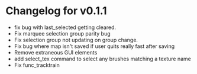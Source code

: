 # Changelog for v0.1.1

* fix bug with last_selected getting cleared.
* Fix marquee selection group parity bug
* Fix selection group not updating on group change.
* Fix bug where map isn't saved if user quits really fast after saving
* Remove extraneous GUI elements
* add select_tex command to select any brushes matching a texture name
* Fix func_tracktrain
